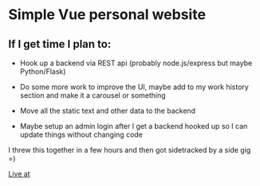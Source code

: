 # Simple Vue personal website

## If I get time I plan to: 

- Hook up a backend via REST api (probably node.js/express but maybe Python/Flask)

- Do some more work to improve the UI, maybe add to my work history section and make it a carousel or something

- Move all the static text  and other data to the backend

- Maybe setup an admin login after I get a backend hooked up so I can update things without changing code 

I threw this together in a few hours and then got sidetracked by a side gig =) 

[Live at](https://awhetzel-personal-c0d31343de01.herokuapp.com/)